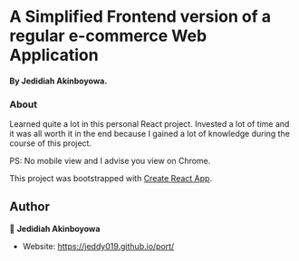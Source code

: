 # A Simplified Frontend version of a regular e-commerce Web Application

#### By Jedidiah Akinboyowa.

### About

Learned quite a lot in this personal React project. Invested a lot of time and it was all worth it in the end because I gained a lot of knowledge during the course of this project.

PS: No mobile view and I advise you view on Chrome.

This project was bootstrapped with [Create React App](https://github.com/facebook/create-react-app).

## Author

👤 **Jedidiah Akinboyowa**

- Website: https://jeddy019.github.io/port/

